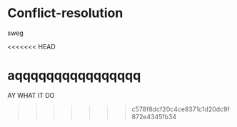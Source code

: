 # Conflict-resolution

sweg

<<<<<<< HEAD


aqqqqqqqqqqqqqqqq
=======
AY WHAT IT DO
>>>>>>> c578f8dcf20c4ce8371c1d20dc9f872e4345fb34
